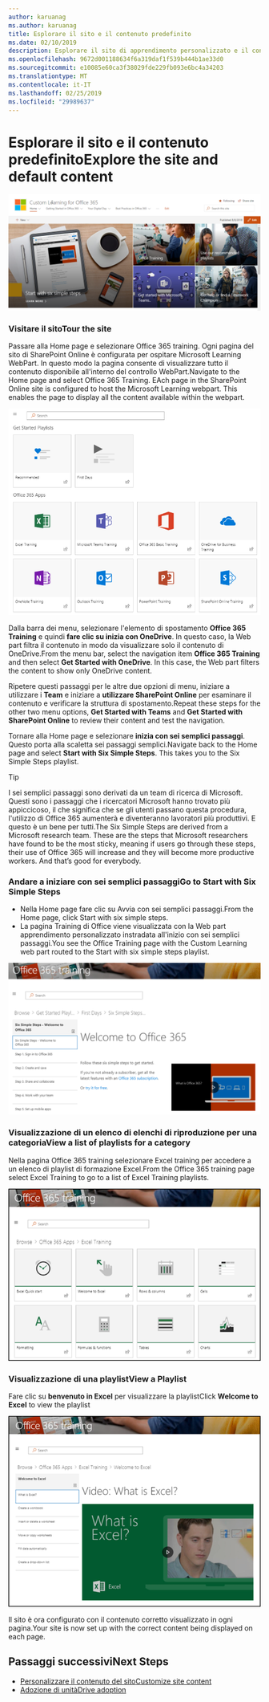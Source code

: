 ```yaml
---
author: karuanag
ms.author: karuanag
title: Esplorare il sito e il contenuto predefinito
ms.date: 02/10/2019
description: Esplorare il sito di apprendimento personalizzato e il contenuto predefinito
ms.openlocfilehash: 9672d001188634f6a319daf1f539b444b1ae33d0
ms.sourcegitcommit: e10085e60ca3f38029fde229fb093e6bc4a34203
ms.translationtype: MT
ms.contentlocale: it-IT
ms.lasthandoff: 02/25/2019
ms.locfileid: "29989637"
---
```

# <a name="explore-the-site-and-default-content"></a><span data-ttu-id="4ba7c-103">Esplorare il sito e il contenuto predefinito</span><span class="sxs-lookup"><span data-stu-id="4ba7c-103">Explore the site and default content</span></span>

![Sei semplici passaggi](media/clo365homepage.png)

### <a name="tour-the-site"></a><span data-ttu-id="4ba7c-105">Visitare il sito</span><span class="sxs-lookup"><span data-stu-id="4ba7c-105">Tour the site</span></span> 

<span data-ttu-id="4ba7c-p101">Passare alla Home page e selezionare Office 365 training. Ogni pagina del sito di SharePoint Online è configurata per ospitare Microsoft Learning WebPart. In questo modo la pagina consente di visualizzare tutto il contenuto disponibile all'interno del controllo WebPart.</span><span class="sxs-lookup"><span data-stu-id="4ba7c-p101">Navigate to the Home page and select Office 365 Training. EAch page in the SharePoint Online site is configured to host the Microsoft Learning webpart. This enables the page to  display all the content available within the webpart.</span></span>

![WebPart](media/webpart.PNG)

<span data-ttu-id="4ba7c-p102">Dalla barra dei menu, selezionare l'elemento di spostamento **Office 365 Training** e quindi **fare clic su inizia con OneDrive**. In questo caso, la Web part filtra il contenuto in modo da visualizzare solo il contenuto di OneDrive.</span><span class="sxs-lookup"><span data-stu-id="4ba7c-p102">From the menu bar, select the navigation item **Office 365 Training** and then select **Get Started with OneDrive**. In this case, the Web part filters the content to show only OneDrive content.</span></span>

<span data-ttu-id="4ba7c-112">Ripetere questi passaggi per le altre due opzioni di menu, iniziare a utilizzare i **Team** e iniziare a **utilizzare SharePoint Online** per esaminare il contenuto e verificare la struttura di spostamento.</span><span class="sxs-lookup"><span data-stu-id="4ba7c-112">Repeat these steps for the other two menu options, **Get Started with Teams** and **Get Started with SharePoint Online** to review their content and test the navigation.</span></span>

<span data-ttu-id="4ba7c-p103">Tornare alla Home page e selezionare **inizia con sei semplici passaggi**. Questo porta alla scaletta sei passaggi semplici.</span><span class="sxs-lookup"><span data-stu-id="4ba7c-p103">Navigate back to the Home page and select **Start with Six Simple Steps**. This takes you to the Six Simple Steps playlist.</span></span>

> [!TIP]
> <span data-ttu-id="4ba7c-p104">I sei semplici passaggi sono derivati da un team di ricerca di Microsoft. Questi sono i passaggi che i ricercatori Microsoft hanno trovato più appiccicoso, il che significa che se gli utenti passano questa procedura, l'utilizzo di Office 365 aumenterà e diventeranno lavoratori più produttivi. E questo è un bene per tutti.</span><span class="sxs-lookup"><span data-stu-id="4ba7c-p104">The Six Simple Steps are derived from a Microsoft research team. These are the steps that Microsoft researchers have found to be the most sticky, meaning if users go through these steps, their use of Office 365 will increase and they will become more productive workers. And that’s good for everybody.</span></span>

### <a name="go-to-start-with-six-simple-steps"></a><span data-ttu-id="4ba7c-118">Andare a iniziare con sei semplici passaggi</span><span class="sxs-lookup"><span data-stu-id="4ba7c-118">Go to Start with Six Simple Steps</span></span>
- <span data-ttu-id="4ba7c-119">Nella Home page fare clic su Avvia con sei semplici passaggi.</span><span class="sxs-lookup"><span data-stu-id="4ba7c-119">From the Home page, click Start with six simple steps.</span></span> 
- <span data-ttu-id="4ba7c-120">La pagina Training di Office viene visualizzata con la Web part apprendimento personalizzato instradata all'inizio con sei semplici passaggi.</span><span class="sxs-lookup"><span data-stu-id="4ba7c-120">You see the Office Training page with the Custom Learning web part routed to the Start with six simple steps playlist.</span></span>  

![Sequenza di sei passaggi](media/clo365sixsteps.png)

### <a name="view-a-list-of-playlists-for-a-category"></a><span data-ttu-id="4ba7c-122">Visualizzazione di un elenco di elenchi di riproduzione per una categoria</span><span class="sxs-lookup"><span data-stu-id="4ba7c-122">View a list of playlists for a category</span></span>

<span data-ttu-id="4ba7c-123">Nella pagina Office 365 training selezionare Excel training per accedere a un elenco di playlist di formazione Excel.</span><span class="sxs-lookup"><span data-stu-id="4ba7c-123">From the Office 365 training page select Excel Training to go to a list of Excel Training playlists.</span></span>

![content_excel. png](media/content_excel.png)

### <a name="view-a-playlist"></a><span data-ttu-id="4ba7c-125">Visualizzazione di una playlist</span><span class="sxs-lookup"><span data-stu-id="4ba7c-125">View a Playlist</span></span>

<span data-ttu-id="4ba7c-126">Fare clic su **benvenuto in Excel** per visualizzare la playlist</span><span class="sxs-lookup"><span data-stu-id="4ba7c-126">Click **Welcome to Excel** to view the playlist</span></span>

![content_exwel. png](media/content_exwel.png)

<span data-ttu-id="4ba7c-128">Il sito è ora configurato con il contenuto corretto visualizzato in ogni pagina.</span><span class="sxs-lookup"><span data-stu-id="4ba7c-128">Your site is now set up with the correct content being displayed on each page.</span></span> 

## <a name="next-steps"></a><span data-ttu-id="4ba7c-129">Passaggi successivi</span><span class="sxs-lookup"><span data-stu-id="4ba7c-129">Next Steps</span></span>
- [<span data-ttu-id="4ba7c-130">Personalizzare il contenuto del sito</span><span class="sxs-lookup"><span data-stu-id="4ba7c-130">Customize site content</span></span>](customization.md)
- [<span data-ttu-id="4ba7c-131">Adozione di unità</span><span class="sxs-lookup"><span data-stu-id="4ba7c-131">Drive adoption</span></span>](driveadoption.md) 
